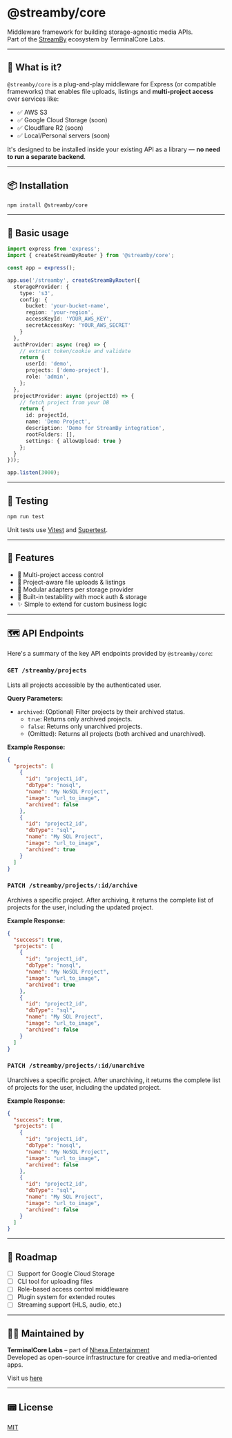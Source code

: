# @streamby/core

Middleware framework for building storage-agnostic media APIs.  
Part of the [StreamBy](https://streamby.nhexa.cl) ecosystem by TerminalCore Labs.

---

## 🚀 What is it?

`@streamby/core` is a plug-and-play middleware for Express (or compatible frameworks) that enables file uploads, listings and **multi-project access** over services like:

- ✅ AWS S3
- ✅ Google Cloud Storage (soon)
- ✅ Cloudflare R2 (soon)
- ✅ Local/Personal servers (soon)

It's designed to be installed inside your existing API as a library — **no need to run a separate backend**.

---

## 📦 Installation

```bash
npm install @streamby/core
```

---

## 🧱 Basic usage

```ts
import express from 'express';
import { createStreamByRouter } from '@streamby/core';

const app = express();

app.use('/streamby', createStreamByRouter({
  storageProvider: {
    type: 's3',
    config: {
      bucket: 'your-bucket-name',
      region: 'your-region',
      accessKeyId: 'YOUR_AWS_KEY',
      secretAccessKey: 'YOUR_AWS_SECRET'
    }
  },
  authProvider: async (req) => {
    // extract token/cookie and validate
    return {
      userId: 'demo',
      projects: ['demo-project'],
      role: 'admin',
    };
  },
  projectProvider: async (projectId) => {
    // fetch project from your DB
    return {
      id: projectId,
      name: 'Demo Project',
      description: 'Demo for StreamBy integration',
      rootFolders: [],
      settings: { allowUpload: true }
    };
  }
}));

app.listen(3000);
```

---

## 🧪 Testing

```bash
npm run test
```

Unit tests use [Vitest](https://vitest.dev) and [Supertest](https://www.npmjs.com/package/supertest).

---

## 📁 Features

- 📂 Multi-project access control
- 🔐 Project-aware file uploads & listings
- 🧹 Modular adapters per storage provider
- 🧰 Built-in testability with mock auth & storage
- ✨ Simple to extend for custom business logic

---

## 🗺️ API Endpoints

Here's a summary of the key API endpoints provided by `@streamby/core`:

### `GET /streamby/projects`

Lists all projects accessible by the authenticated user.

**Query Parameters:**
- `archived`: (Optional) Filter projects by their archived status.
  - `true`: Returns only archived projects.
  - `false`: Returns only unarchived projects.
  - (Omitted): Returns all projects (both archived and unarchived).

**Example Response:**
```json
{
  "projects": [
    {
      "id": "project1_id",
      "dbType": "nosql",
      "name": "My NoSQL Project",
      "image": "url_to_image",
      "archived": false
    },
    {
      "id": "project2_id",
      "dbType": "sql",
      "name": "My SQL Project",
      "image": "url_to_image",
      "archived": true
    }
  ]
}
```

### `PATCH /streamby/projects/:id/archive`

Archives a specific project. After archiving, it returns the complete list of projects for the user, including the updated project.

**Example Response:**
```json
{
  "success": true,
  "projects": [
    {
      "id": "project1_id",
      "dbType": "nosql",
      "name": "My NoSQL Project",
      "image": "url_to_image",
      "archived": true
    },
    {
      "id": "project2_id",
      "dbType": "sql",
      "name": "My SQL Project",
      "image": "url_to_image",
      "archived": false
    }
  ]
}
```

### `PATCH /streamby/projects/:id/unarchive`

Unarchives a specific project. After unarchiving, it returns the complete list of projects for the user, including the updated project.

**Example Response:**
```json
{
  "success": true,
  "projects": [
    {
      "id": "project1_id",
      "dbType": "nosql",
      "name": "My NoSQL Project",
      "image": "url_to_image",
      "archived": false
    },
    {
      "id": "project2_id",
      "dbType": "sql",
      "name": "My SQL Project",
      "image": "url_to_image",
      "archived": false
    }
  ]
}
```

---

## 🚣 Roadmap

- [ ] Support for Google Cloud Storage
- [ ] CLI tool for uploading files
- [ ] Role-based access control middleware
- [ ] Plugin system for extended routes
- [ ] Streaming support (HLS, audio, etc.)

---

## 🧑‍💻 Maintained by

**TerminalCore Labs** – part of [Nhexa Entertainment](https://nhexa.cl)  
Developed as open-source infrastructure for creative and media-oriented apps.

Visit us [here](https://terminalcore.cl)

---

## 📟 License

[MIT](./LICENSE)

